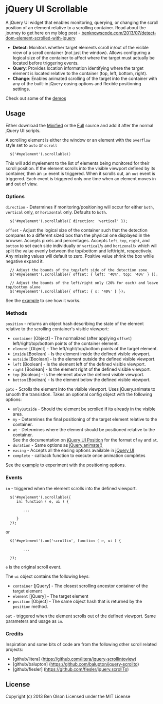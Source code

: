 jQuery UI Scrollable
====================

A jQuery UI widget that enables monitoring, querying, or changing the scroll position of an element relative to 
a scrolling  container.  Read about the journey to get here on 
my blog post - [benknowscode.com/2013/07/detect-dom-element-scrolled-with-jquery](http://www.benknowscode.com/2013/07/detect-dom-element-scrolled-with-jquery.html)

- **Detect**: Monitors whether target elements scroll in/out of the visible view of a scroll container (not just the window).
Allows configuring a logical size of the container to affect where the target must actually be located before triggering events.
- **Query**: Provides location information identifying where the target element is located relative to the container (top, left, bottom, right).
- **Change**: Enables animated scrolling of the target into the container with any of the built-in jQuery easing options and flexible
positioning settings.

Check out some of the [demos](http://bseth99.github.io/jquery-ui-scrollable/index.html) 

## Usage

Either download the
[Minified](https://raw.github.com/bseth99/jquery-ui-scrollable/master/jquery-ui-scrollable.min.js) or the 
[Full](https://raw.github.com/bseth99/jquery-ui-scrollable/master/jquery-ui-scrollable.js) source and add it
after the normal jQuery UI scripts.  

A scrolling element is either the window or an element with the ````overflow```` style set to
````auto```` or ````scroll````

      $('#myelement').scrollable()
      
This will add myelement to the list of elements being monitored for their scroll position.  If the element scrolls into 
the visible viewport defined by its container, then an ````in```` event is triggered.  When it scrolls out, an
````out```` event is triggered.  Each event is triggered only one time when an element moves in and out of view.

### Options

````direction```` - Determines if monitoring/positioning will occur for either ````both````, ````vertical```` only, or
````horizontal```` only.  Defaults to ````both````.  

      $('#myelement').scrollable({ direction: 'vertical' });
    

````offset```` - Adjust the logical size of the container such that the detection compares to a different
sized box than the physical one displayed in the browser.  Accepts pixels and percentages.  Accepts ```left```,
````top````, ````right````, and ````bottom```` to set each side individually or ````vertical````/````y```` and 
````horizonal````/````x```` which will split the value evenly between the top/bottom and left/right, respectively.
Any missing values will default to zero.  Positive value shrink the box while negative expand it.

      // Adjust the bounds of the top/left side of the detection zone
      $('#myelement').scrollable({ offset: { left: '40%', top: '40%' } });
      
      // Adjust the bounds of the left/right only (20% for each) and leave top/bottom alone
      $('#myelement').scrollable({ offset: { x: '40%' } });      
      
See the [example](http://bseth99.github.io/jquery-ui-extensions/tests/visual/scrollable/offset.html) to see how it works.      

### Methods

````position```` - returns an object hash describing the state of the element relative to the scrolling container's
visible viewport:

- ````container```` [Object] - The normalized (after applying ````offset````) left/right/top/bottom points of
the container element.
- ````element```` [Object] - The left/right/top/bottom points of the target element.
- ````inside```` [Boolean] - Is the element inside the defined visible viewport.
- ````outside```` [Boolean] - Is the element outside the defined visible viewport.
- ````left```` [Boolean] - Is the element left of the defined visible viewport.
- ````right```` [Boolean] - Is the element right of the defined visible viewport.
- ````top```` [Boolean] - Is the element above the defined visible viewport.
- ````bottom```` [Boolean] - Is the element below the defined visible viewport.

````goto```` - Scrolls the element into the visible viewport.  Uses jQuery.animate to smooth the transistion.
Takes an optional config object with the following options:

- ````onlyOutside```` - Should the element be scrolled if its already in the visible area.
- ````my```` - Determines the final positioning of the target element relative to the container.
- ````at```` - Determines where the element should be positioned relative to the container.  
See the documentation on [jQuery UI Position](http://api.jqueryui.com/position/) for the format of ````my```` and ````at````.
- ````duration```` - Same options as [jQuery.animate()](http://api.jquery.com/animate/)
- ````easing```` - Accepts all the easing options available in [jQuery UI](http://jqueryui.com/effect/#easing)
- ````complete```` - callback function to execute once animation completes

See the [example](http://bseth99.github.io/jquery-ui-extensions/tests/visual/scrollable/goto.html) to experiment
with the positioning options.

### Events

````in```` - triggered when the element scrolls into the defined viewport.

      $('#myelement').scrollable({ 
         in: function ( e, ui ) {
         
            ...
            
         }
      });
      
or 
      
      $('#myelement').on('scrollin', function ( e, ui ) {

            ...
            
      });

````e```` is the original scroll event.

The ````ui```` object contains the following keys:

- ````container```` [jQuery] - The closest scrolling ancestor container of the target element
- ````element```` [jQuery] - The target element
- ````position```` [Object] - The same object hash that is returned by the ````position```` method.


````out```` - triggered when the element scrolls out of the defined viewport.  Same parameters and usage as ````in````.

### Credits

Inspiration and some bits of code are from the following other scroll related projects:

- [github/litera] (https://github.com/litera/jquery-scrollintoview)
- [github/balupton] (https://github.com/balupton/jquery-scrollto)
- [github/flesler] (https://github.com/flesler/jquery.scrollTo)


## License

Copyright (c) 2013 Ben Olson
Licensed under the MIT License
